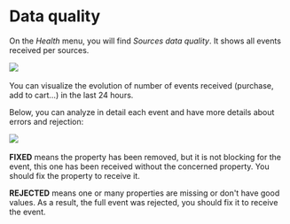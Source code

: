 # Data quality

On the _Health_ menu, you will find _Sources data quality_. It shows all events received per sources.

![](<../.gitbook/assets/Capture d’écran 2022-06-29 à 11.35.40.png>)

You can visualize the evolution of number of events received (purchase, add to cart...) in the last 24 hours.

Below, you can analyze in detail each event and have more details about errors and rejection:

![](<../.gitbook/assets/Capture d’écran 2022-06-29 à 11.36.57.png>)

**FIXED** means the property has been removed, but it is not blocking for the event, this one has been received without the concerned property. You should fix the property to receive it.

**REJECTED** means one or many properties are missing or don't have good values. As a result, the full event was rejected, you should fix it to receive the event.
